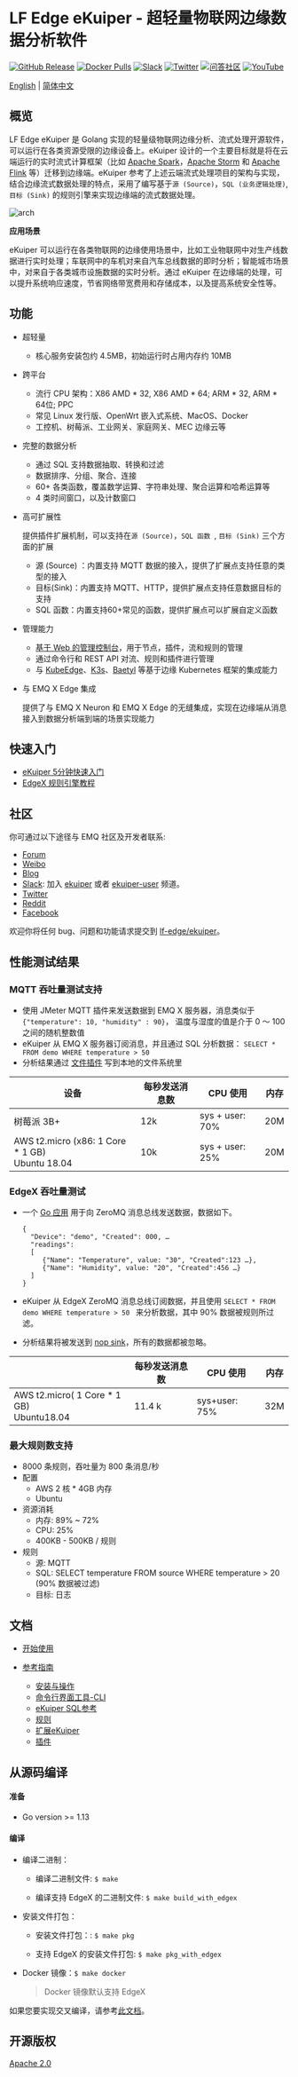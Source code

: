 # LF Edge eKuiper - 超轻量物联网边缘数据分析软件
[![GitHub Release](https://img.shields.io/github/release/lf-edge/ekuiper?color=brightgreen)](https://github.com/lf-edge/ekuiper/releases)
[![Docker Pulls](https://img.shields.io/docker/pulls/emqx/kuiper)](https://hub.docker.com/r/emqx/kuiper)
[![Slack](https://img.shields.io/badge/Slack-LF%20Edge-39AE85?logo=slack)](https://join.slack.com/t/lfedge/shared_invite/zt-7kavdtmq-SeyFzM2CEABBcKYGEVCgkw)
[![Twitter](https://img.shields.io/badge/Follow-EMQ-1DA1F2?logo=twitter)](https://twitter.com/EMQTech)
[![问答社区](https://img.shields.io/badge/问答社区-Kuiper-yellow)](https://askemq.com/c/kuiper/)
[![YouTube](https://img.shields.io/badge/Subscribe-EMQ%20中文-FF0000?logo=youtube)](https://www.youtube.com/channel/UCir_r04HIsLjf2qqyZ4A8Cg)

[English](README.md) | [简体中文](README-CN.md)

## 概览

LF Edge eKuiper 是 Golang 实现的轻量级物联网边缘分析、流式处理开源软件，可以运行在各类资源受限的边缘设备上。eKuiper 设计的一个主要目标就是将在云端运行的实时流式计算框架（比如 [Apache Spark](https://spark.apache.org)，[Apache Storm](https://storm.apache.org) 和 [Apache Flink](https://flink.apache.org) 等）迁移到边缘端。eKuiper 参考了上述云端流式处理项目的架构与实现，结合边缘流式数据处理的特点，采用了编写基于``源 (Source)``，``SQL (业务逻辑处理)``, ``目标 (Sink)`` 的规则引擎来实现边缘端的流式数据处理。

![arch](./docs/zh_CN/arch.png)

**应用场景**

eKuiper 可以运行在各类物联网的边缘使用场景中，比如工业物联网中对生产线数据进行实时处理；车联网中的车机对来自汽车总线数据的即时分析；智能城市场景中，对来自于各类城市设施数据的实时分析。通过 eKuiper 在边缘端的处理，可以提升系统响应速度，节省网络带宽费用和存储成本，以及提高系统安全性等。

## 功能

- 超轻量

  - 核心服务安装包约 4.5MB，初始运行时占用内存约 10MB

- 跨平台

  - 流行 CPU 架构：X86 AMD * 32, X86 AMD * 64; ARM * 32, ARM * 64位; PPC
  - 常见 Linux 发行版、OpenWrt 嵌入式系统、MacOS、Docker
  - 工控机、树莓派、工业网关、家庭网关、MEC 边缘云等

- 完整的数据分析

  - 通过 SQL 支持数据抽取、转换和过滤
  - 数据排序、分组、聚合、连接
  - 60+ 各类函数，覆盖数学运算、字符串处理、聚合运算和哈希运算等
  - 4 类时间窗口，以及计数窗口

- 高可扩展性

  提供插件扩展机制，可以支持在``源 (Source)``，``SQL 函数 ``, ``目标 (Sink)`` 三个方面的扩展

  - 源 (Source) ：内置支持 MQTT 数据的接入，提供了扩展点支持任意的类型的接入
  - 目标(Sink)：内置支持 MQTT、HTTP，提供扩展点支持任意数据目标的支持
  - SQL 函数：内置支持60+常见的函数，提供扩展点可以扩展自定义函数

- 管理能力
  - [基于 Web 的管理控制台](https://hub.docker.com/r/emqx/kuiper-manager)，用于节点，插件，流和规则的管理
  - 通过命令行和 REST API 对流、规则和插件进行管理
  - 与 [KubeEdge](https://github.com/kubeedge/kubeedge)、[K3s](https://github.com/rancher/k3s)、[Baetyl](https://github.com/baetyl/baetyl) 等基于边缘 Kubernetes 框架的集成能力

- 与 EMQ X Edge 集成

  提供了与 EMQ X Neuron 和 EMQ X Edge 的无缝集成，实现在边缘端从消息接入到数据分析端到端的场景实现能力

## 快速入门

- [eKuiper 5分钟快速入门](docs/zh_CN/quick_start_docker.md)
- [EdgeX 规则引擎教程](docs/zh_CN/edgex/edgex_rule_engine_tutorial.md)

## 社区

你可通过以下途径与 EMQ 社区及开发者联系:
- [Forum](https://askemq.com/c/kuiper/)
- [Weibo](https://weibo.com/emqtt)
- [Blog](https://www.emqx.cn/blog)
- [Slack](https://join.slack.com/t/lfedge/shared_invite/zt-7kavdtmq-SeyFzM2CEABBcKYGEVCgkw): 加入 [ekuiper](https://lfedge.slack.com/archives/C024F4P7KCK) 或者 [ekuiper-user](https://lfedge.slack.com/archives/C024F4SMEMR) 频道。
- [Twitter](https://twitter.com/EMQTech)
- [Reddit](https://www.reddit.com/r/emqx/)
- [Facebook](https://www.facebook.com/emqxmqtt)

欢迎你将任何 bug、问题和功能请求提交到 [lf-edge/ekuiper](https://github.com/lf-edge/ekuiper/issues)。

## 性能测试结果

### MQTT 吞吐量测试支持

- 使用 JMeter MQTT 插件来发送数据到 EMQ X 服务器，消息类似于 ``{"temperature": 10, "humidity" : 90}``， 温度与湿度的值是介于 0 ～ 100 之间的随机整数值
- eKuiper 从 EMQ X 服务器订阅消息，并且通过 SQL 分析数据： ``SELECT * FROM demo WHERE temperature > 50 `` 
- 分析结果通过 [文件插件](docs/zh_CN/plugins/sinks/file.md) 写到本地的文件系统里

| 设备                                                 | 每秒发送消息数 | CPU 使用        | 内存 |
| ---------------------------------------------------- | -------------- | --------------- | ---- |
| 树莓派 3B+                                           | 12k            | sys + user: 70% | 20M  |
| AWS t2.micro (x86: 1 Core * 1 GB) <br />Ubuntu 18.04 | 10k            | sys + user: 25% | 20M  |

### EdgeX 吞吐量测试

- 一个 [Go 应用](fvt_scripts/edgex/benchmark/pub.go) 用于向 ZeroMQ 消息总线发送数据，数据如下。

  ```
  {
    "Device": "demo", "Created": 000, …
    "readings": 
    [
       {"Name": "Temperature", value: "30", "Created":123 …},
       {"Name": "Humidity", value: "20", "Created":456 …}
    ]
  }
  ```

- eKuiper 从 EdgeX ZeroMQ 消息总线订阅数据，并且使用 ``SELECT * FROM demo WHERE temperature > 50 `` 来分析数据，其中 90% 数据被规则所过滤。

- 分析结果将被发送到 [nop sink](docs/zh_CN/rules/sinks/nop.md)，所有的数据都被忽略。

|                                                | 每秒发送消息数 | CPU 使用      | 内存 |
| ---------------------------------------------- | -------------- | ------------- | ---- |
| AWS t2.micro( 1 Core * 1 GB) <br />Ubuntu18.04 | 11.4 k         | sys+user: 75% | 32M  |

### 最大规则数支持

- 8000 条规则，吞吐量为 800 条消息/秒
- 配置
  - AWS 2 核 * 4GB 内存 
  - Ubuntu
- 资源消耗
  - 内存: 89% ~ 72%
  - CPU: 25%
  - 400KB - 500KB / 规则
- 规则
  - 源: MQTT
  - SQL: SELECT temperature FROM source WHERE temperature > 20 (90% 数据被过滤) 
  - 目标: 日志

## 文档

- [开始使用](docs/zh_CN/getting_started.md) 

- [参考指南](docs/zh_CN/reference.md)
  - [安装与操作](docs/zh_CN/operation/overview.md)
  - [命令行界面工具-CLI](docs/zh_CN/cli/overview.md)
  - [eKuiper SQL参考](docs/zh_CN/sqls/overview.md)
  - [规则](docs/zh_CN/rules/overview.md)
  - [扩展eKuiper](docs/zh_CN/extension/overview.md)
  - [插件](docs/zh_CN/plugins/overview.md)

## 从源码编译

#### 准备

+ Go version >= 1.13

#### 编译

+ 编译二进制：

  - 编译二进制文件: `$ make`

  - 编译支持 EdgeX 的二进制文件: `$ make build_with_edgex`

+ 安装文件打包：

  - 安装文件打包：: `$ make pkg`

  - 支持 EdgeX 的安装文件打包: `$ make pkg_with_edgex`

+ Docker 镜像：`$ make docker`

  > Docker 镜像默认支持 EdgeX


如果您要实现交叉编译，请参考[此文档](docs/zh_CN/cross-compile.md)。

## 开源版权

[Apache 2.0](LICENSE)
